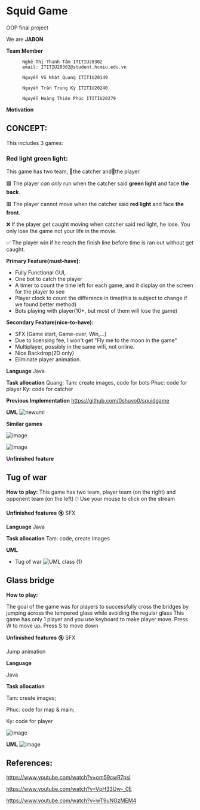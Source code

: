 # Squid Game
OOP final project

We are **JABON**

**Team Member**

          Nghê Thị Thanh Tâm ITITIU20302
          email: ITITIU20302@student.hcmiu.edu.vn

          Nguyễn Vũ Nhật Quang ITITIU20149

          Nguyễn Trần Trung Kỳ ITITIU20240

          Nguyễn Hoàng Thiên Phúc ITITIU20279


**Motivation**


## CONCEPT:
This includes 3 games:

### Red light green light:
This game has two team, 👧the catcher and🏃the player.

🟩 The player _can only_ run when the catcher said **green light** and face **the back**.

🟥 The player cannot move when the catcher said **red light** and face **the front**. 

❌ If the player get caught moving when catcher said red light, he lose. You only lose the game not your life in the movie.

✅ The player win if he reach the finish line before time is ran out without get caught.


**Primary Feature(must-have):**
- Fully Functional GUI,
- One bot to catch the player
- A timer to count the time left for each game, and it display on the screen for the player to see
- Player clock to count the difference in time(this is subject to change if we found better method)
- Bots playing with player(10+, but most of them will lose the game)

**Secondary Feature(nice-to-have):**
          
- SFX (Game start, Game-over, Win,...)
- Due to licensing fee, I won't get "Fly me to the moon in the game"
- Multiplayer, possibly in the same wifi, not online.
- Nice Backdrop(2D only)
- Eliminate player animation.

**Language**
Java

**Task allocation**
Quang:
Tam: create images, code for bots
Phuc: code for player
Ky: code for catcher

**Previous Implementation**
  https://github.com/0shuvo0/squidgame
  
**UML**
![newuml](https://user-images.githubusercontent.com/93000383/173159124-f0f0c175-52f1-4d4d-b6d3-2d87e6fbd7ad.png)

**Similar games**


![image](https://user-images.githubusercontent.com/91868406/164357756-f3965c2a-67e1-45fc-9da8-9d287902ee67.png)

![image](https://user-images.githubusercontent.com/91868406/164366225-3240c794-98cb-4e15-a6bd-0ba001f01ed2.png)

**Unfinished feature**

## Tug of war

**How to play:**
This game has two team, player team (on the right) and opponent team (on the left)
:computer_mouse: Use your mouse to click on the stream


**Unfinished features**
:mute: SFX

**Language**
Java

**Task allocation**
Tam: code, create images

**UML**
- Tug of war
![UML class (1)](https://user-images.githubusercontent.com/91868406/173111141-1a700e39-181d-47be-b41b-1a62e176420c.png)

## Glass bridge

**How to play:**

The goal of the game was for players to successfully cross the bridges by jumping across the tempered glass while avoiding the regular glass
This game has only 1 player and you use keyboard to make player move.
	Press W to move up.
	Press S to move down

**Unfinished features**
:mute: SFX

Jump animation

**Language** 

Java


**Task allocation**

Tam: create images;
 
Phuc: code for map & main;

Ky: code for player



![image](https://user-images.githubusercontent.com/91868450/173168691-2b7f6020-1c83-4898-8561-b8fb4024a995.png)


**UML**
![image](https://user-images.githubusercontent.com/91868450/173116364-3a3ca030-fb3a-4c2b-8e7b-0f39d2ecd63f.png)


## References: 
https://www.youtube.com/watch?v=om59cwR7psI 


https://www.youtube.com/watch?v=VpH33Uw-_0E


https://www.youtube.com/watch?v=wT9uNGzMEM4
